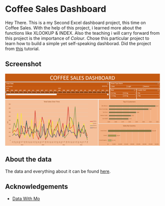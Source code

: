 # Coffee Sales Dashboard 

Hey There. This is a my Second Excel dashboard project, this time on Coffee Sales. With the help of this project, i learned more about the functions like XLOOKUP & INDEX. Also the teaching i will carry forward from this project is the importance of *Colour*. Chose this particular project to learn how to build a simple yet self-speaking dashborad. Did the project from [this](https://www.youtube.com/watch?v=m13o5aqeCbM) tutorial.
## Screenshot

![image screenshot](https://github.com/AkhilBodi/My_Projects/blob/main/Excel%20Projects/Coffee%20Sales%20Dashboard/screenshot_coffee_sales.png)


## About the data

The data and everything about it can be found [here](https://www.youtube.com/watch?v=m13o5aqeCbM).
## Acknowledgements

 - [Data With Mo](https://datawithmo.com/)
 

